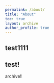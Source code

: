 ```yaml
---
permalink: /about/
title: "About"
toc: true
layout: archive
author_profile: true
---
```


## test1111

## test!

archive!!


